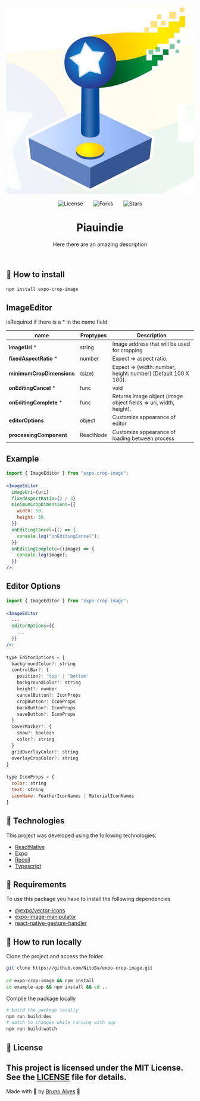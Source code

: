 <p align="center">
  <img alt="preview image" src=".github/preview.jpg">
</p>

<div align="center">
  <img src="https://img.shields.io/static/v1?label=license&message=MIT&color=545454&labelColor=000" alt="License">
  <img style="margin: 0 24px;" src="https://img.shields.io/github/forks/NitoBa/ignite-ds?label=forks&message=MIT&color=545454&labelColor=000" alt="Forks">
  <img src="https://img.shields.io/github/stars/NitoBa/ignite-ds?label=stars&message=MIT&color=545454&labelColor=000" alt="Stars">
</div>

<h1 align="center">
  Piauindie
</h1>

<p align="center">
Here there are an amazing description
</p>

<br>

## 🚀 How to install



```bash
npm install expo-crop-image
```

## ImageEditor

isRequired if there is a \* in the name field

| name                      | Proptypes | Description                                                       |
| --------------------------- | ----------- | ------------------------------------------------------------------- |
| **imageUri** \*           | string    | Image address that will be used for cropping                      |
| **fixedAspectRatio** \*   | number    | Expect => aspect ratio.                                           |
| **minimumCropDimensions** | (size)    | Expect => {width: number, height: number} [Default 100 X 100].    |
| **onEditingCancel** \*    | func      | void                                                              |
| **onEditingComplete** \*  | func      | Returns image object (image object fields => uri, width, height). |
| **editorOptions**         | object    | Customize appearance of editor                                    |
| **processingComponent**   | ReactNode | Customize appearance of loading between process                   |

## Example

```jsx
import { ImageEditor } from "expo-crop-image";

<ImageEditor
  imageUri={uri}
  fixedAspectRatio={2 / 3}
  minimumCropDimensions={{
    width: 50,
    height: 50,
  }}
  onEditingCancel={() => {
    console.log("onEditingCancel");
  }}
  onEditingComplete={(image) => {
    console.log(image);
  }}
/>;
```

## Editor Options

```jsx
import { ImageEditor } from "expo-crop-image";

<ImageEditor
  ...
  editorOptions={{
    ...
  }}
/>;

type EditorOptions = {
  backgroundColor?: string
  controlBar?: {
    position?: 'top' | 'bottom'
    backgroundColor?: string
    height?: number
    cancelButton?: IconProps
    cropButton?: IconProps
    backButton?: IconProps
    saveButton?: IconProps
  }
  coverMarker?: {
    show?: boolean
    color?: string
  }
  gridOverlayColor?: string
  overlayCropColor?: string
}

type IconProps = {
  color: string
  text: string
  iconName: FeatherIconNames | MaterialIconNames
}
```

## 🧪 Technologies

This project was developed using the following technologies:

- [ReactNative](https://reactjs.org/)
- [Expo](https://tailwindcss.com/)
- [Recoil](https://figma.com)
- [Typescript](https://storybook.js.org/)

## 📌 Requirements

To use this package you have to install the following dependencies

- [@expo/vector-icons](https://docs.expo.dev/guides/icons/)
- [expo-image-manipulator](https://docs.expo.dev/versions/latest/sdk/imagemanipulator/)
- [react-native-gesture-handler](https://docs.expo.dev/versions/latest/sdk/gesture-handler/)

## 🚀 How to run locally

Clone the project and access the folder.

```bash
git clone https://github.com/NitoBa/expo-crop-image.git

cd expo-crop-image && npm install
cd example-app && npm install && cd ..
```

Compile the package locally

```bash
# build the package locally
npm run build:dev
# watch to changes while running with app
npm run build:watch
```

## 📝 License

## This project is licensed under the MIT License. See the [LICENSE](LICENSE) file for details.

Made with 💜 by [Bruno Alves](https://nito-dev.vercel.app/) 👋


